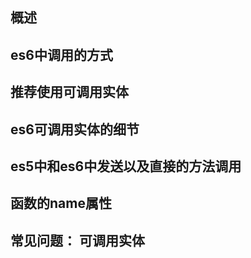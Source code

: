 ## 概述

## es6中调用的方式

## 推荐使用可调用实体

## es6可调用实体的细节

## es5中和es6中发送以及直接的方法调用

## 函数的name属性

## 常见问题： 可调用实体